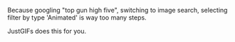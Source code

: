 Because googling "top gun high five", switching to image search, selecting filter by type 'Animated' is way too many steps. 

JustGIFs does this for you. 
